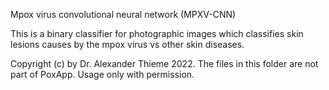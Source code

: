 Mpox virus convolutional neural network (MPXV-CNN)

This is a binary classifier for photographic images which classifies skin lesions causes by the mpox virus vs other skin diseases.

Copyright (c) by Dr. Alexander Thieme 2022. The files in this folder are not part of PoxApp. Usage only with permission.
